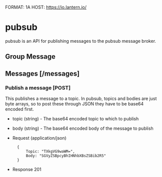 FORMAT: 1A
HOST: https://io.lantern.io/

# pubsub

pubsub is an API for publishing messages to the pubsub message broker.

## Group Message

## Messages [/messages]

### Publish a message [POST]

This publishes a message to a topic. In pubsub, topics and bodies are just byte arrays, so to post these through JSON they have to be base64 encoded first.

+ topic (string) - The base64 encoded topic to which to publish
+ body (string) - The base64 encoded body of the message to publish

+ Request (application/json)

        {
            Topic: "TXkgVG9waWM=",
            Body: "SGVyZSBpcyBhIHNhbXBsZSBib2R5"
        }

+ Response 201
